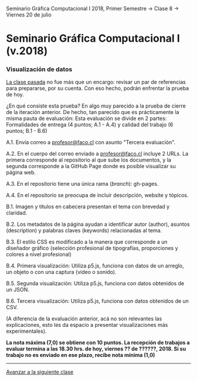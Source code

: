 Seminario Gráfica Computacional I 2018, Primer Semestre → Clase 8 → Viernes 20 de julio

# Seminario Gráfica Computacional I (v.2018)

### Visualización de datos

[La clase pasada](https://github.com/profesorfaco/dgp502_7/) no fue más que un encargo: revisar un par de referencias para prepararse, por su cuenta. Con eso hecho, podrán enfrentar la prueba de hoy. 

¿En qué consiste esta prueba? En algo muy parecido a la prueba de cierre de la iteración anterior. De hecho, tan parecido que es prácticamente la misma pauta de evaluación: Esta evaluación se divide en 2 partes: Formalidades de entrega (4 puntos; A.1 - A.4) y calidad del trabajo (6 puntos; B.1 - B.6)

A.1. Envía correo a profesor@faco.cl con asunto "Tercera evaluación".

A.2. En el cuerpo del correo enviado a profesor@faco.cl incluye 2 URLs. La primera corresponde al repositorio al que sube los documentos, y la segunda corresponde a la GitHub Page donde es posible visualizar su página web. 

A.3. En el repositorio tiene una única rama (*branch*): gh-pages.

A.4. En el repositorio se preocupa de incluir descripción, website y tópicos.

B.1. Imagen y títulos en cabecera presentan el tema con brevedad y claridad. 

B.2. Los metadatos de la página ayudan a identificar autor (author), asuntos (description) y palabras claves (keywords) relacionadas al tema.

B.3. El estilo CSS es modificado a la manera que corresponde a un diseñador gráfico (selección profesional de tipografías, proporciones y colores a nivel profesional)

B.4. Primera visualización: Utiliza p5.js, funciona con datos de un arreglo, un objeto o con una captura (video o sonido).

B.5. Segunda visualización: Utiliza p5.js, funciona con datos obtenidos de un JSON.

B.6. Tercera visualización: Utiliza p5.js, funciona con datos obtenidos de un CSV.

(A diferencia de la evaluación anterior, acá no son relevantes las explicaciones, esto les da espacio a presentar visualizaciones más experimentales). 

**La nota máxima (7,0) se obtiene con 10 puntos. La recepción de trabajos a evaluar termina a las 18.30 hrs. de hoy, viernes ?? de ??????, 2018. Si su trabajo no es enviado en ese plazo, recibe nota mínima (1,0)**


- - - - 

[Avanzar a la siguiente clase](https://github.com/profesorfaco/dgp502_9/)
